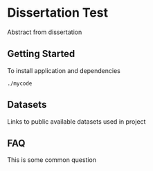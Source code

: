 # Dissertation Test

Abstract from dissertation

## Getting Started

To install application and dependencies

```
./mycode
```

## Datasets

Links to public available datasets used in project

## FAQ

This is some common question